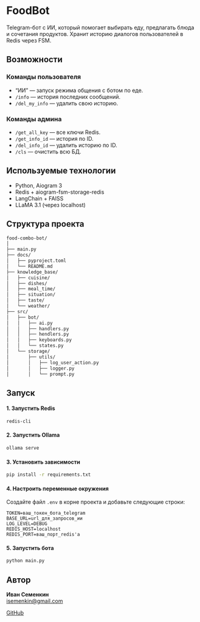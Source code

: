 # FoodBot

Telegram-бот с ИИ, который помогает выбирать еду, предлагать блюда и сочетания продуктов. Хранит историю диалогов пользователей в Redis через FSM.

## Возможности

### Команды пользователя

* “ИИ” — запуск режима общения с ботом по еде.
* `/info` — история последних сообщений.
* `/del_my_info` — удалить свою историю.

### Команды админа

* `/get_all_key` — все ключи Redis.
* `/get_info_id` — история по ID.
* `/del_info_id` — удалить историю по ID.
* `/cls` — очистить всю БД.

## Используемые технологии

* Python, Aiogram 3
* Redis + aiogram-fsm-storage-redis
* LangChain + FAISS
* LLaMA 3.1 (через localhost)

## Структура проекта

```bash
food-combo-bot/
│
├── main.py
├── docs/
│   ├── pyproject.toml
│   └── README.md
├── knowledge_base/
│   ├── cuisine/
│   ├── dishes/
│   ├── meal_time/
│   ├── situation/
│   ├── taste/
│   └── weather/
├── src/
│   ├── bot/
│   │   ├── ai.py
│   │   ├── handlers.py
│   │   ├── hendlers.py
│   │   ├── keyboards.py
│   │   └── states.py
│   └── storage/
│       ├── utils/
│       │   ├── log_user_action.py
│       │   ├── logger.py
│       │   └── prompt.py
```


## Запуск

#### 1. Запустить Redis

```bash
redis-cli 
```

#### 2. Запустить Ollama

```bash
ollama serve
```

#### 3. Установить зависимости

```bash
pip install -r requirements.txt
```

#### 4. Настроить переменные окружения

Создайте файл `.env` в корне проекта и добавьте следующие строки:

```env
TOKEN=ваш_токен_бота_telegram
BASE_URL=url_для_запросов_ии
LOG_LEVEL=DEBUG
REDIS_HOST=localhost
REDIS_PORT=ваш_порт_redis'а
```

#### 5. Запустить бота

```bash
python main.py
```


## Автор

**Иван Семенкин**  
[isemenkin@gmail.com](mailto:isemenkin@gmail.com)

[GitHub](https://github.com/IvanSemenkin)